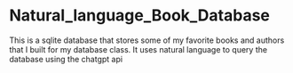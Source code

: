 # Natural_language_Book_Database
This is a sqlite database that stores some of my favorite books and authors that I built for my database class. It uses natural language to query the database using the chatgpt api
